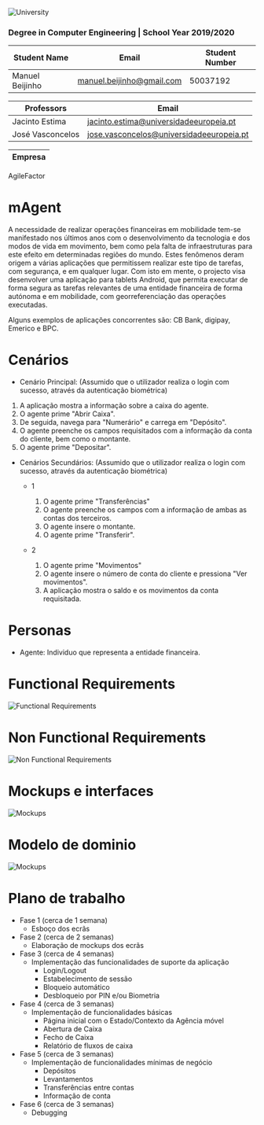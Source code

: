 ![University](https://www.iade.europeia.pt/hs-fs/hubfs/IADE-SITE/static/ue-iade-h75.png?width=444&name=ue-iade-h75.png)

### Degree in Computer Engineering | School Year 2019/2020 


Student Name | Email | Student Number
------------ | ------------- | -------------
Manuel Beijinho | manuel.beijinho@gmail.com | 50037192

Professors | Email 
------------ | ------------- 
Jacinto Estima | jacinto.estima@universidadeeuropeia.pt 
José Vasconcelos | jose.vasconcelos@universidadeeuropeia.pt

Empresa |
--------|
AgileFactor

# mAgent
A necessidade de realizar operações financeiras em mobilidade tem-se manifestado nos últimos anos com o desenvolvimento da tecnologia e dos modos de vida em movimento, bem como pela falta de infraestruturas para este efeito em determinadas regiões do mundo. Estes fenômenos deram origem a várias aplicações que permitissem realizar este tipo de tarefas, com segurança, e em qualquer lugar.
Com isto em mente, o projecto visa desenvolver uma aplicação para tablets Android, que permita executar de forma segura as tarefas relevantes de uma entidade financeira de forma autónoma e em mobilidade, com georreferenciação das operações executadas.

Alguns exemplos de aplicações concorrentes são: CB Bank, digipay, Emerico e BPC.

# Cenários
- Cenário Principal: (Assumido que o utilizador realiza o login com sucesso, através da autenticação biométrica)
1. A aplicação mostra a informação sobre a caixa do agente.
2. O agente prime "Abrir Caixa".
3. De seguida, navega para "Numerário" e carrega em "Depósito".
4. O agente preenche os campos requisitados com a informação da conta do cliente, bem como o montante.
5. O agente prime "Depositar".

- Cenários Secundários: (Assumido que o utilizador realiza o login com sucesso, através da autenticação biométrica)
  - 1
    1. O agente prime "Transferências"
    2. O agente preenche os campos com a informação de ambas as contas dos terceiros.
    3. O agente insere o montante.
    4. O agente prime "Transferir".
 
  - 2
    1. O agente prime "Movimentos"
    2. O agente insere o número de conta do cliente e pressiona "Ver movimentos".
    3. A aplicação mostra o saldo e os movimentos da conta requisitada.

# Personas
- Agente: Individuo que representa a entidade financeira.

# Functional Requirements
![Functional Requirements](https://github.com/manuelbpc/mAgent/blob/master/2nd%20Delivery/FR_NFR_PNG/FRV1.png)

# Non Functional Requirements
![Non Functional Requirements](https://github.com/manuelbpc/mAgent/blob/master/2nd%20Delivery/FR_NFR_PNG/NFRV2.png)

# Mockups e interfaces
![Mockups](https://github.com/manuelbpc/mAgent/blob/master/2nd%20Delivery/Interfaces/mixed_interfacev2.jpg)

# Modelo de dominio
![Mockups](https://github.com/manuelbpc/mAgent/blob/master/2nd%20Delivery/Domain%20Model/mAgent_domainmodel.png)

# Plano de trabalho
- Fase 1 (cerca de 1 semana)
  - Esboço dos ecrãs
- Fase 2 (cerca de 2 semanas)
  - Elaboração de mockups dos ecrãs
- Fase 3 (cerca de 4 semanas)
  - Implementação das funcionalidades de suporte da aplicação
    - Login/Logout
    - Estabelecimento de sessão
    - Bloqueio automático
    - Desbloqueio por PIN e/ou Biometria
- Fase 4 (cerca de 3 semanas)
  - Implementação de funcionalidades básicas
    - Página inicial com o Estado/Contexto da Agência móvel
    - Abertura de Caixa
    - Fecho de Caixa
    - Relatório de fluxos de caixa
- Fase 5 (cerca de 3 semanas)
  - Implementação de funcionalidades mínimas de negócio
    - Depósitos
    - Levantamentos
    - Transferências entre contas
    - Informação de conta
- Fase 6 (cerca de 3 semanas)
   - Debugging
    

